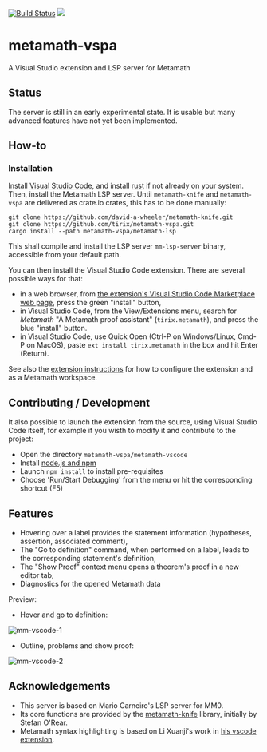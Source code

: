 [![Build Status](https://github.com/tirix/metamath-vspa/actions/workflows/ci.yml/badge.svg)](https://github.com/tirix/metamath-vspa/actions?query=workflow%3Aci)
[![](https://shields.io/visual-studio-marketplace/v/tirix.metamath.svg?logo=visualstudiocode&color=brightgreen)]()

# metamath-vspa
A Visual Studio extension and LSP server for Metamath

## Status

The server is still in an early experimental state. It is usable but many advanced features have not yet been implemented.

## How-to

### Installation

Install [Visual Studio Code](https://code.visualstudio.com/), and install [rust](https://www.rust-lang.org/tools/install) if not already on your system.
Then, install the Metamath LSP server. Until `metamath-knife` and `metamath-vspa` are delivered as crate.io crates, this has to be done manually:
```
git clone https://github.com/david-a-wheeler/metamath-knife.git
git clone https://github.com/tirix/metamath-vspa.git
cargo install --path metamath-vspa/metamath-lsp
```
This shall compile and install the LSP server `mm-lsp-server` binary, accessible from your default path.

You can then install the Visual Studio Code extension. There are several possible ways for that:
- in a web browser, from [the extension's Visual Studio Code Marketplace web page](https://marketplace.visualstudio.com/items?itemName=tirix.metamath), press the green "install" button,
- in Visual Studio Code, from the View/Extensions menu, search for *Metamath* "A Metamath proof assistant" (`tirix.metamath`), and press the blue "install" button.
- in Visual Studio Code, use Quick Open (Ctrl-P on Windows/Linux, Cmd-P on MacOS), paste `ext install tirix.metamath` in the box and hit Enter (Return). 

See also the [extension instructions](https://github.com/tirix/metamath-vspa/tree/master/metamath-vscode) for how to configure the extension and as a Metamath workspace.

## Contributing / Development

It also possible to launch the extension from the source, using Visual Studio Code itself, for example if you wisth to modify it and contribute to the project:
* Open the directory `metamath-vspa/metamath-vscode`
* Install [node.js and npm](https://nodejs.org/en/download/)
* Launch `npm install` to install pre-requisites
* Choose 'Run/Start Debugging' from the menu or hit the corresponding shortcut (F5)

## Features

* Hovering over a label provides the statement information (hypotheses, assertion, associated comment),
* The "Go to definition" command, when performed on a label, leads to the corresponding statement's definition,
* The "Show Proof" context menu opens a theorem's proof in a new editor tab,
* Diagnostics for the opened Metamath data

Preview:

* Hover and go to definition:

![mm-vscode-1](https://user-images.githubusercontent.com/5831830/153800753-80e6af30-7a5e-4154-addb-39bd3ff1ae6f.gif)

* Outline, problems and show proof:

![mm-vscode-2](https://user-images.githubusercontent.com/5831830/160329806-9754a8e1-2876-48db-8a0e-632f26be0fdb.gif)

## Acknowledgements

- This server is based on Mario Carneiro's LSP server for MM0.
- Its core functions are provided by the [metamath-knife](https://github.com/david-a-wheeler/metamath-knife) library, initially by Stefan O'Rear.
- Metamath syntax highlighting is based on Li Xuanji's work in [his vscode extension](https://github.com/ldct/metamath-syntax-highlighting).
